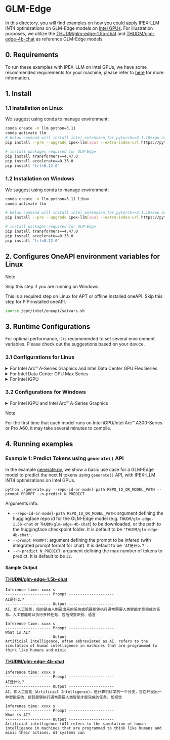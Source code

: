 # GLM-Edge
In this directory, you will find examples on how you could apply IPEX-LLM INT4 optimizations on GLM-Edge models on [Intel GPUs](../../../README.md). For illustration purposes, we utilize the [THUDM/glm-edge-1.5b-chat](https://huggingface.co/THUDM/glm-edge-1.5b-chat) and [THUDM/glm-edge-4b-chat](https://huggingface.co/THUDM/glm-edge-4b-chat) as reference GLM-Edge models.

## 0. Requirements
To run these examples with IPEX-LLM on Intel GPUs, we have some recommended requirements for your machine, please refer to [here](../../../README.md#requirements) for more information.

## 1. Install
### 1.1 Installation on Linux
We suggest using conda to manage environment:
```bash
conda create -n llm python=3.11
conda activate llm
# below command will install intel_extension_for_pytorch==2.1.10+xpu as default
pip install --pre --upgrade ipex-llm[xpu] --extra-index-url https://pytorch-extension.intel.com/release-whl/stable/xpu/us/

# install packages required for GLM-Edge
pip install transformers==4.47.0
pip install accelerate==0.33.0
pip install "trl<0.12.0" 
```

### 1.2 Installation on Windows
We suggest using conda to manage environment:
```bash
conda create -n llm python=3.11 libuv
conda activate llm

# below command will install intel_extension_for_pytorch==2.1.10+xpu as default
pip install --pre --upgrade ipex-llm[xpu] --extra-index-url https://pytorch-extension.intel.com/release-whl/stable/xpu/us/

# install packages required for GLM-Edge
pip install transformers==4.47.0
pip install accelerate==0.33.0
pip install "trl<0.12.0"
```

## 2. Configures OneAPI environment variables for Linux

> [!NOTE]
> Skip this step if you are running on Windows.

This is a required step on Linux for APT or offline installed oneAPI. Skip this step for PIP-installed oneAPI.

```bash
source /opt/intel/oneapi/setvars.sh
```

## 3. Runtime Configurations
For optimal performance, it is recommended to set several environment variables. Please check out the suggestions based on your device.
### 3.1 Configurations for Linux
<details>

<summary>For Intel Arc™ A-Series Graphics and Intel Data Center GPU Flex Series</summary>

```bash
export USE_XETLA=OFF
export SYCL_PI_LEVEL_ZERO_USE_IMMEDIATE_COMMANDLISTS=1
export SYCL_CACHE_PERSISTENT=1
```

</details>

<details>

<summary>For Intel Data Center GPU Max Series</summary>

```bash
export LD_PRELOAD=${LD_PRELOAD}:${CONDA_PREFIX}/lib/libtcmalloc.so
export SYCL_PI_LEVEL_ZERO_USE_IMMEDIATE_COMMANDLISTS=1
export SYCL_CACHE_PERSISTENT=1
export ENABLE_SDP_FUSION=1
```
> Note: Please note that `libtcmalloc.so` can be installed by `conda install -c conda-forge -y gperftools=2.10`.
</details>

<details>

<summary>For Intel iGPU</summary>

```bash
export SYCL_CACHE_PERSISTENT=1
```

</details>

### 3.2 Configurations for Windows
<details>

<summary>For Intel iGPU and Intel Arc™ A-Series Graphics</summary>

```cmd
set SYCL_CACHE_PERSISTENT=1
```

</details>


> [!NOTE]
> For the first time that each model runs on Intel iGPU/Intel Arc™ A300-Series or Pro A60, it may take several minutes to compile.
## 4. Running examples

### Example 1: Predict Tokens using `generate()` API
In the example [generate.py](./generate.py), we show a basic use case for a GLM-Edge model to predict the next N tokens using `generate()` API, with IPEX-LLM INT4 optimizations on Intel GPUs.

```
python ./generate.py --repo-id-or-model-path REPO_ID_OR_MODEL_PATH --prompt PROMPT --n-predict N_PREDICT
```

Arguments info:
- `--repo-id-or-model-path REPO_ID_OR_MODEL_PATH`: argument defining the huggingface repo id for the GLM-Edge model (e.g. `THUDM/glm-edge-1.5b-chat` or `THUDM/glm-edge-4b-chat`) to be downloaded, or the path to the huggingface checkpoint folder. It is default to be `'THUDM/glm-edge-4b-chat'`.
- `--prompt PROMPT`: argument defining the prompt to be infered (with integrated prompt format for chat). It is default to be `'AI是什么？'`.
- `--n-predict N_PREDICT`: argument defining the max number of tokens to predict. It is default to be `32`.

#### Sample Output
#### [THUDM/glm-edge-1.5b-chat](https://huggingface.co/THUDM/glm-edge-1.5b-chat)
```log
Inference time: xxxx s
-------------------- Prompt --------------------
AI是什么？
-------------------- Output --------------------
AI，即人工智能，指的是由人制造出来的系统或机器能够执行通常需要人类智能才能完成的任务。人工智能可以执行多种任务，包括视觉识别、语言
```

```log
Inference time: xxxx s
-------------------- Prompt --------------------
What is AI?
-------------------- Output --------------------
Artificial Intelligence, often abbreviated as AI, refers to the simulation of human intelligence in machines that are programmed to think like humans and mimic
```

#### [THUDM/glm-edge-4b-chat](https://huggingface.co/THUDM/glm-edge-1.5b-chat)
```log
Inference time: xxxx s
-------------------- Prompt --------------------
AI是什么？
-------------------- Output --------------------
AI，即人工智能（Artificial Intelligence），是计算机科学的一个分支，旨在开发出一种智能系统，使其能够执行通常需要人类智能才能完成的任务，如视觉
```

```log
Inference time: xxxx s
-------------------- Prompt --------------------
What is AI?
-------------------- Output --------------------
Artificial intelligence (AI) refers to the simulation of human intelligence in machines that are programmed to think like humans and mimic their actions. AI systems can
```
